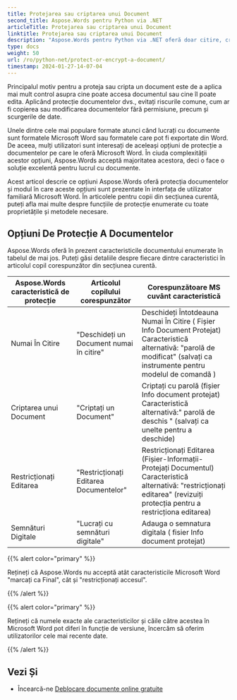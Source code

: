 ```yaml
---
title: Protejarea sau criptarea unui Document
second_title: Aspose.Words pentru Python via .NET
articleTitle: Protejarea sau criptarea unui Document
linktitle: Protejarea sau criptarea unui Document
description: "Aspose.Words pentru Python via .NET oferă doar citire, criptarea unui Document, restricționarea editării și semnăturile digitale pentru protecția documentelor. Aspose.Words acceptă majoritatea opțiunilor de protecție a cuvintelor."
type: docs
weight: 50
url: /ro/python-net/protect-or-encrypt-a-document/
timestamp: 2024-01-27-14-07-04
---
```


Principalul motiv pentru a proteja sau cripta un document este de a aplica mai mult control asupra cine poate accesa documentul sau cine îl poate edita. Aplicând protecție documentelor dvs., evitați riscurile comune, cum ar fi copierea sau modificarea documentelor fără permisiune, precum și scurgerile de date.

Unele dintre cele mai populare formate atunci când lucrați cu documente sunt formatele Microsoft Word sau formatele care pot fi exportate din Word. De aceea, mulți utilizatori sunt interesați de aceleași opțiuni de protecție a documentelor pe care le oferă Microsoft Word. În ciuda complexității acestor opțiuni, Aspose.Words acceptă majoritatea acestora, deci o face o soluție excelentă pentru lucrul cu documente.

Acest articol descrie ce opțiuni Aspose.Words oferă protecția documentelor și modul în care aceste opțiuni sunt prezentate în interfața de utilizator familiară Microsoft Word. În articolele pentru copii din secțiunea curentă, puteți afla mai multe despre funcțiile de protecție enumerate cu toate proprietățile și metodele necesare.

## Opțiuni De Protecție A Documentelor

Aspose.Words oferă în prezent caracteristicile documentului enumerate în tabelul de mai jos. Puteți găsi detaliile despre fiecare dintre caracteristici în articolul copil corespunzător din secțiunea curentă.

| Aspose.Words caracteristică de protecție | Articolul copilului corespunzător | Corespunzătoare MS cuvânt caracteristică |
| ------------------------------- | ------------------------------ | ------------------------------------------------------------ |
| Numai În Citire | "Deschideți un Document numai în citire" | Deschideți Întotdeauna Numai În Citire ( Fișier Info Document Protejat)<br />Caracteristică alternativă: "parolă de modificat" (salvați ca instrumente pentru modelul de comandă ) |
| Criptarea unui Document | "Criptați un Document" | Criptați cu parolă (fișier Info document protejat)<br />Caracteristică alternativă:" parolă de deschis " (salvați ca unelte pentru a deschide) |
| Restricționați Editarea | "Restricționați Editarea Documentelor" | Restricționați Editarea (Fișier-Informații-Protejați Documentul)<br />Caracteristică alternativă: "restricționați editarea" (revizuiți protecția pentru a restricționa editarea) |
| Semnături Digitale | "Lucrați cu semnături digitale" | Adauga o semnatura digitala ( fisier Info document protejat) |

{{% alert color="primary" %}}

Rețineți că Aspose.Words nu acceptă atât caracteristicile Microsoft Word "marcați ca Final", cât și "restricționați accesul".

{{% /alert %}}

{{% alert color="primary" %}}

Rețineți că numele exacte ale caracteristicilor și căile către acestea în Microsoft Word pot diferi în funcție de versiune, încercăm să oferim utilizatorilor cele mai recente date.

{{% /alert %}}

## Vezi Și

* Încearcă-ne [Deblocare documente online gratuite](https://products.aspose.app/words/unlock)
